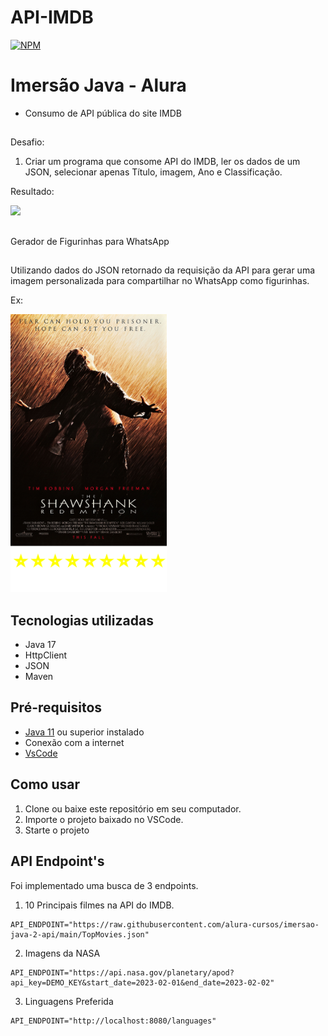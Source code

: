 # API-IMDB 
[![NPM](https://img.shields.io/npm/l/react)](https://raw.githubusercontent.com/lumedeirosn/imersao-2-spring/main/LICENSE) 

<h1>Imersão Java - Alura</h1>

- Consumo de API pública do site IMDB
##

Desafio:

<ol>
  <li>Criar um programa que consome API do IMDB, ler os dados de um JSON, selecionar apenas Título, imagem, Ano e Classificação.</li>
</ol>

Resultado:
<div>
<img src="https://user-images.githubusercontent.com/17768272/228108356-36f50266-8d2f-457b-86a9-c193e32fe852.png">
</div>

##
Gerador de Figurinhas para WhatsApp
##

Utilizando dados do JSON retornado da requisição da API para gerar uma imagem personalizada para compartilhar no WhatsApp como figurinhas.

Ex:
<div>
<img width="250px" heigth="250px" src="https://github.com/NatanaeLuiz/API-IMDB/blob/main/saida/The%20Shawshank%20Redemption.png">
</div>

## Tecnologias utilizadas

-   Java 17
-   HttpClient
-   JSON
-   Maven

## Pré-requisitos

-   [Java 11](https://www.oracle.com/br/java/technologies/downloads/#jdk17-windows) ou superior instalado
-   Conexão com a internet
-   [VsCode](https://code.visualstudio.com) 

##  Como usar

 1.  Clone ou baixe este repositório em seu computador.
 2.  Importe o projeto baixado no VSCode.
 3.  Starte o projeto
 
## API Endpoint's

Foi implementado uma busca de 3 endpoints.
 1.  10 Principais filmes na API do IMDB.
```shell
API_ENDPOINT="https://raw.githubusercontent.com/alura-cursos/imersao-java-2-api/main/TopMovies.json"
```
 2.  Imagens da NASA
```shell
API_ENDPOINT="https://api.nasa.gov/planetary/apod?api_key=DEMO_KEY&start_date=2023-02-01&end_date=2023-02-02"
```
 3.  Linguagens Preferida 
```shell
API_ENDPOINT="http://localhost:8080/languages"
```

